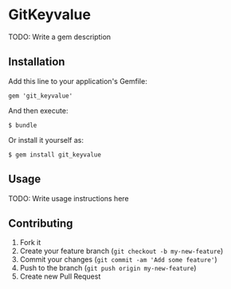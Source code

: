 # GitKeyvalue

TODO: Write a gem description

## Installation

Add this line to your application's Gemfile:

    gem 'git_keyvalue'

And then execute:

    $ bundle

Or install it yourself as:

    $ gem install git_keyvalue

## Usage

TODO: Write usage instructions here

## Contributing

1. Fork it
2. Create your feature branch (`git checkout -b my-new-feature`)
3. Commit your changes (`git commit -am 'Add some feature'`)
4. Push to the branch (`git push origin my-new-feature`)
5. Create new Pull Request
